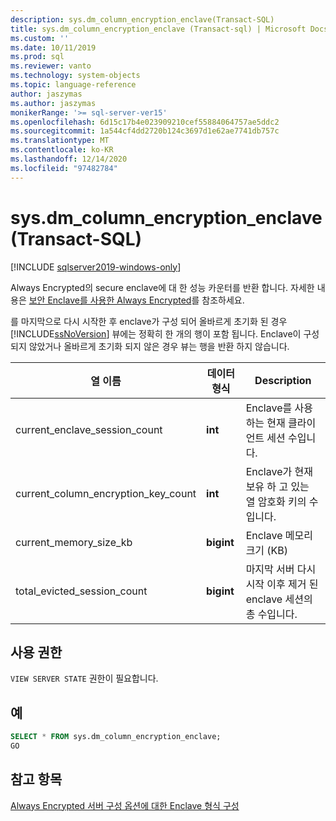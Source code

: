 ```yaml
---
description: sys.dm_column_encryption_enclave(Transact-SQL)
title: sys.dm_column_encryption_enclave (Transact-sql) | Microsoft Docs
ms.custom: ''
ms.date: 10/11/2019
ms.prod: sql
ms.reviewer: vanto
ms.technology: system-objects
ms.topic: language-reference
author: jaszymas
ms.author: jaszymas
monikerRange: '>= sql-server-ver15'
ms.openlocfilehash: 6d15c17b4e023909210cef55884064757ae5ddc2
ms.sourcegitcommit: 1a544cf4dd2720b124c3697d1e62ae7741db757c
ms.translationtype: MT
ms.contentlocale: ko-KR
ms.lasthandoff: 12/14/2020
ms.locfileid: "97482784"
---
```

# <a name="sysdm_column_encryption_enclave-transact-sql"></a>sys.dm_column_encryption_enclave(Transact-SQL)
[!INCLUDE [sqlserver2019-windows-only](../../includes/applies-to-version/sqlserver2019-windows-only.md)]

Always Encrypted의 secure enclave에 대 한 성능 카운터를 반환 합니다. 자세한 내용은 [보안 Enclave를 사용한 Always Encrypted](../security/encryption/always-encrypted-enclaves.md)를 참조하세요.

를 마지막으로 다시 시작한 후 enclave가 구성 되어 올바르게 초기화 된 경우 [!INCLUDE[ssNoVersion](../../includes/ssnoversion-md.md)] 뷰에는 정확히 한 개의 행이 포함 됩니다. Enclave이 구성 되지 않았거나 올바르게 초기화 되지 않은 경우 뷰는 행을 반환 하지 않습니다. 

|열 이름|데이터 형식|Description|  
|-----------------|---------------|-----------------|  
|current_enclave_session_count|**int**|Enclave를 사용 하는 현재 클라이언트 세션 수입니다.|  
|current_column_encryption_key_count|**int**|Enclave가 현재 보유 하 고 있는 열 암호화 키의 수입니다.|  
|current_memory_size_kb|**bigint**|Enclave 메모리 크기 (KB)|  
|total_evicted_session_count|**bigint**|마지막 서버 다시 시작 이후 제거 된 enclave 세션의 총 수입니다.|   
  
## <a name="permissions"></a>사용 권한  
`VIEW SERVER STATE` 권한이 필요합니다.   
  
## <a name="examples"></a>예  
 
```sql  
SELECT * FROM sys.dm_column_encryption_enclave;  
GO  
```  
  
## <a name="see-also"></a>참고 항목  
 [Always Encrypted 서버 구성 옵션에 대한 Enclave 형식 구성](../../database-engine/configure-windows/configure-column-encryption-enclave-type.md)
  
  
